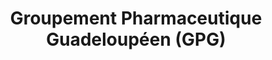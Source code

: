 ---
title: "Groupement Pharmaceutique Guadeloupéen (GPG)"
url: /les-abymes/groupement-pharmaceutique-guadeloupeen-gpg/
shop: vente en gros
---